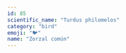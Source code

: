 ```yaml
---
id: 85
scientific_name: "Turdus philomelos"
category: "bird"
emoji: "🐦"
name: "Zorzal común"
---
```

